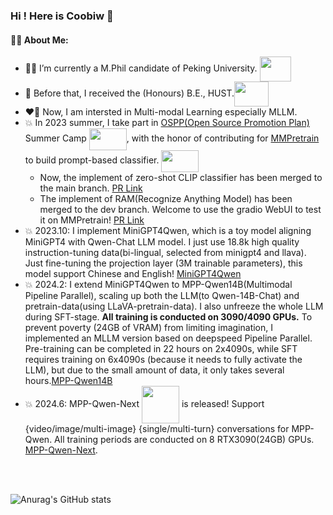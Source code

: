 ### Hi ! Here is Coobiw 👋

#### 🙋‍♂️ About Me:

- 👨‍🦰 I’m currently a M.Phil candidate of Peking University. <img src="https://www.pku.edu.cn/pku_logo_red.png" width = "50" height = "40"  align=center />
- 👦 Before that, I received the (Honours) B.E., HUST.<img src="https://upload.wikimedia.org/wikipedia/zh/thumb/a/ab/Huazhong_University_of_Science_%26_Technology_logo.svg/1920px-Huazhong_University_of_Science_%26_Technology_logo.svg.png" width = "55" height = "40" align=center />
- ❤️‍🔥 Now, I am intersted in Multi-modal Learning especially MLLM.
- 💥 In 2023 summer, I take part in [OSPP(Open Source Promotion Plan)](https://summer-ospp.ac.cn/) Summer Camp <img src="https://summer-ospp.ac.cn/vite.svg" width = "60" height = "35"  align=center />, with the honor of contributing for [MMPretrain](https://github.com/open-mmlab/mmpretrain) to build prompt-based classifier. <img src="https://oss.openmmlab.com/www/community/mm.png" width = "60" height = "35"  align=center />
   - Now, the implement of zero-shot CLIP classifier has been merged to the main branch. [PR Link](https://github.com/open-mmlab/mmpretrain/pull/1737)
   - The implement of RAM(Recognize Anything Model) has been merged to the dev branch. Welcome to use the gradio WebUI to test it on MMPretrain! [PR Link](https://github.com/open-mmlab/mmpretrain/pull/1802)
- 💥 2023.10: I implement MiniGPT4Qwen, which is a toy model aligning MiniGPT4 with Qwen-Chat LLM model. I just use 18.8k high quality instruction-tuning data(bi-lingual, selected from minigpt4 and llava). Just fine-tuning the projection layer (3M trainable parameters), this model support Chinese and English! [MiniGPT4Qwen]([https://github.com/Coobiw/MiniGPT4Qwen](https://github.com/Coobiw/MiniGPT4Qwen/blob/master/MiniGPT4Qwen_README.md))
- 💥 2024.2:  I extend MiniGPT4Qwen to MPP-Qwen14B(Multimodal Pipeline Parallel), scaling up both the LLM(to Qwen-14B-Chat) and pretrain-data(using LLaVA-pretrain-data). I also unfreeze the whole LLM during SFT-stage. **All training is conducted on 3090/4090 GPUs.** To prevent poverty (24GB of VRAM) from limiting imagination, I implemented an MLLM version based on deepspeed Pipeline Parallel. Pre-training can be completed in 22 hours on 2x4090s, while SFT requires training on 6x4090s (because it needs to fully activate the LLM), but due to the small amount of data, it only takes several hours.[MPP-Qwen14B]([https://github.com/Coobiw/MiniGPT4Qwen](https://github.com/Coobiw/MiniGPT4Qwen/blob/master/MPPQwen14B_README.md))
- 💥 2024.6: MPP-Qwen-Next <img src="https://github.com/Coobiw/MiniGPT4Qwen/blob/master/assets/MPPQwen/logo.webp" width = "60" height = "60"  align=center /> is released! Support {video/image/multi-image} {single/multi-turn} conversations for MPP-Qwen. All training periods are conducted on 8 RTX3090(24GB) GPUs. [MPP-Qwen-Next](https://github.com/Coobiw/MiniGPT4Qwen).
<br />
<br />

![Anurag's GitHub stats](https://github-readme-stats.vercel.app/api?username=Coobiw&show_icons=true&theme=rose)
